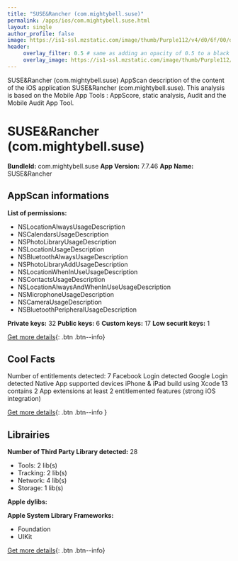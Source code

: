 ```yaml
---
title: "SUSE&Rancher (com.mightybell.suse)"
permalink: /apps/ios/com.mightybell.suse.html
layout: single
author_profile: false
image: https://is1-ssl.mzstatic.com/image/thumb/Purple112/v4/d0/6f/00/d06f0022-81a8-e661-d78a-d8a0c2520cfe/AppIcon-1x_U007emarketing-0-5-85-220.png/512x512bb.jpg
header: 
     overlay_filter: 0.5 # same as adding an opacity of 0.5 to a black background
     overlay_image: https://is1-ssl.mzstatic.com/image/thumb/Purple112/v4/d0/6f/00/d06f0022-81a8-e661-d78a-d8a0c2520cfe/AppIcon-1x_U007emarketing-0-5-85-220.png/512x512bb.jpg
---
```

SUSE&Rancher (com.mightybell.suse) AppScan description of the content of the iOS application SUSE&Rancher (com.mightybell.suse). This analysis is based on the Mobile App Tools : AppScore, static analysis, Audit and the Mobile Audit App Tool.

# SUSE&Rancher (com.mightybell.suse)

**BundleId:** com.mightybell.suse
**App Version:** 7.7.46
**App Name:** SUSE&Rancher


## AppScan informations 

**List of permissions:** 
- NSLocationAlwaysUsageDescription
- NSCalendarsUsageDescription
- NSPhotoLibraryUsageDescription
- NSLocationUsageDescription
- NSBluetoothAlwaysUsageDescription
- NSPhotoLibraryAddUsageDescription
- NSLocationWhenInUseUsageDescription
- NSContactsUsageDescription
- NSLocationAlwaysAndWhenInUseUsageDescription
- NSMicrophoneUsageDescription
- NSCameraUsageDescription
- NSBluetoothPeripheralUsageDescription
  
  
**Private keys:** 32
**Public keys:** 6
**Custom keys:** 17
**Low securit keys:** 1
  
[Get more details](/pricing.html){: .btn .btn--info}

## Cool Facts

Number of entitlements detected: 7
Facebook Login detected
Google Login detected
Native App
supported devices iPhone & iPad
build using Xcode 13
contains 2 App extensions
at least 2 entitlemented features (strong iOS integration)
  
[Get more details](/pricing.html){: .btn .btn--info }

## Librairies 
**Number of Third Party Library detected:** 28
- Tools: 2 lib(s)
- Tracking: 2 lib(s)
- Network: 4 lib(s)
- Storage: 1 lib(s)


**Apple dylibs:**


**Apple System Library Frameworks:**
- Foundation
- UIKit


  
[Get more details](/pricing.html){: .btn .btn--info}

